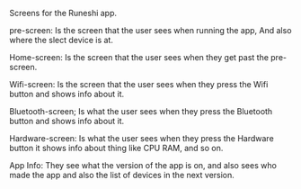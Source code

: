 Screens for the Runeshi app.

pre-screen: Is the screen that the user sees when running the app, And also where the slect device is at.

Home-screen: Is the screen that the user sees when they get past the pre-screen.

Wifi-screen: Is the screen that the user sees when they press the Wifi button and shows info about it.

Bluetooth-screen; Is what the user sees when they press the Bluetooth button and shows info about it.

Hardware-screen: Is what the user sees when they press the Hardware button it shows info about thing like CPU RAM, and so on.

App Info: They see what the version of the app is on, and also sees who made the app and also the list of devices in the next version.

